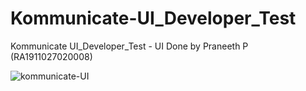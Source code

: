 # Kommunicate-UI_Developer_Test

Kommunicate UI_Developer_Test - UI
Done by Praneeth P (RA1911027020008)

![kommunicate-UI](https://user-images.githubusercontent.com/81129276/181743969-724e5a23-f33a-4aa3-be17-f64827f23a45.png)
